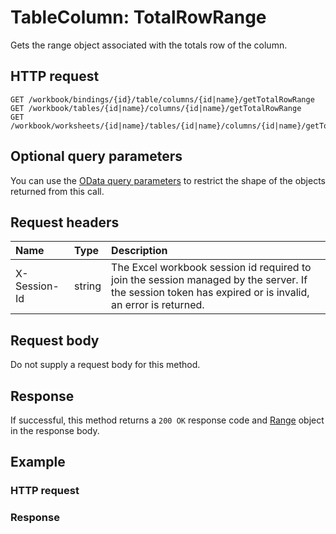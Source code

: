 # TableColumn: TotalRowRange

Gets the range object associated with the totals row of the column.
## HTTP request
```http
GET /workbook/bindings/{id}/table/columns/{id|name}/getTotalRowRange
GET /workbook/tables/{id|name}/columns/{id|name}/getTotalRowRange
GET /workbook/worksheets/{id|name}/tables/{id|name}/columns/{id|name}/getTotalRowRange
```
## Optional query parameters
You can use the [OData query parameters](odata-optional-query-parameters.md) to restrict the shape of the objects returned from this call.
## Request headers
| Name       | Type | Description|
|:-----------|:------|:----------|
| X-Session-Id   | string  | The Excel workbook session id required to join the session managed by the server. If the session token has expired or is invalid, an error is returned.|

## Request body
Do not supply a request body for this method.


## Response
If successful, this method returns a `200 OK` response code and [Range](../resources/range.md) object in the response body.
## Example
### HTTP request
### Response
